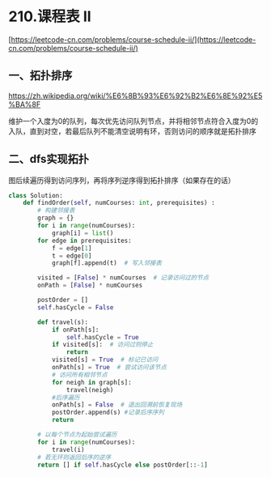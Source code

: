 # 210.课程表 II

[https://leetcode-cn.com/problems/course-schedule-ii/](https://leetcode-cn.com/problems/course-schedule-ii/)

## 一、拓扑排序

https://zh.wikipedia.org/wiki/%E6%8B%93%E6%92%B2%E6%8E%92%E5%BA%8F

维护一个入度为0的队列，每次优先访问队列节点，并将相邻节点符合入度为0的入队，直到对空，若最后队列不能清空说明有环，否则访问的顺序就是拓扑排序



## 二、dfs实现拓扑

图后续遍历得到访问序列，再将序列逆序得到拓扑排序（如果存在的话）

```python
class Solution:
    def findOrder(self, numCourses: int, prerequisites) :
        # 构建邻接表
        graph = {}
        for i in range(numCourses):
            graph[i] = list()
        for edge in prerequisites:
            f = edge[1]
            t = edge[0]
            graph[f].append(t)  # 写入邻接表

        visited = [False] * numCourses  # 记录访问过的节点
        onPath = [False] * numCourses

        postOrder = []
        self.hasCycle = False

        def travel(s):
            if onPath[s]:
                self.hasCycle = True
            if visited[s]:  # 访问过则停止
                return
            visited[s] = True  # 标记已访问
            onPath[s] = True  # 尝试访问该节点
            # 访问所有相邻节点
            for neigh in graph[s]:  
                travel(neigh)
            #后序遍历
            onPath[s] = False  # 退出回溯前恢复现场
            postOrder.append(s) #记录后序序列
            return

        # 以每个节点为起始尝试遍历
        for i in range(numCourses):
            travel(i)
        # 若无环则返回后序的逆序
        return [] if self.hasCycle else postOrder[::-1]
```
